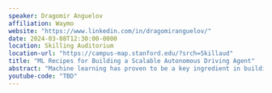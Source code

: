 ```yaml
---
speaker: Dragomir Anguelov
affiliation: Waymo
website: "https://www.linkedin.com/in/dragomiranguelov/"
date: 2024-03-08T12:30:00-0000
location: Skilling Auditorium
location-url: "https://campus-map.stanford.edu/?srch=Skillaud"
title: "ML Recipes for Building a Scalable Autonomous Driving Agent"
abstract: "Machine learning has proven to be a key ingredient in building a performant and scalable Autonomous Vehicle stack, spanning key capabilities such as perception, behavior prediction, planning and simulation. In this talk, I will describe recent Waymo research on performant ML models and architectures that help us handle the variety and complexity of the real world driving environment, and I will outline key remaining research challenges in our domain."
youtube-code: "TBD"
---
```

